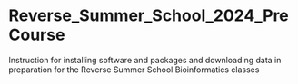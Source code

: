 # Reverse_Summer_School_2024_PreCourse
Instruction for installing software and packages and downloading data in preparation for the Reverse Summer School Bioinformatics classes
